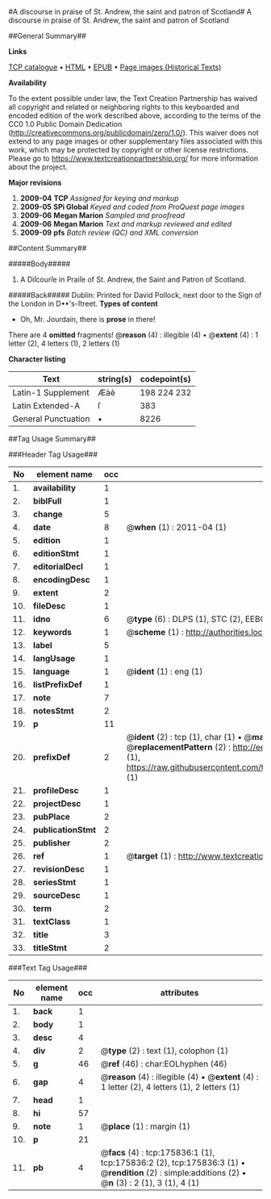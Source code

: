 #A discourse in praise of St. Andrew, the saint and patron of Scotland#
A discourse in praise of St. Andrew, the saint and patron of Scotland

##General Summary##

**Links**

[TCP catalogue](http://www.ota.ox.ac.uk/tcp/)  • 
[HTML](http://tei.it.ox.ac.uk/tcp/Texts-HTML/free/B02/B02707.html)  • 
[EPUB](http://tei.it.ox.ac.uk/tcp/Texts-EPUB/free/B02/B02707.epub) • 
[Page images (Historical Texts)](https://historicaltexts.jisc.ac.uk/eebo-52614615e)

**Availability**

To the extent possible under law, the Text Creation Partnership has waived all copyright and related or neighboring rights to this keyboarded and encoded edition of the work described above, according to the terms of the CC0 1.0 Public Domain Dedication (http://creativecommons.org/publicdomain/zero/1.0/). This waiver does not extend to any page images or other supplementary files associated with this work, which may be protected by copyright or other license restrictions. Please go to https://www.textcreationpartnership.org/ for more information about the project.

**Major revisions**

1. __2009-04__ __TCP__ *Assigned for keying and markup*
1. __2009-05__ __SPi Global__ *Keyed and coded from ProQuest page images*
1. __2009-06__ __Megan Marion__ *Sampled and proofread*
1. __2009-06__ __Megan Marion__ *Text and markup reviewed and edited*
1. __2009-09__ __pfs__ *Batch review (QC) and XML conversion*

##Content Summary##

#####Body#####

1. A Diſcourſe in Praiſe of St. Andrew, the Saint and Patron of Scotland.

#####Back#####
Dublin: Printed for David Pollock, next door to the Sign of the London in D••'s-ſtreet.
**Types of content**

  * Oh, Mr. Jourdain, there is **prose** in there!

There are 4 **omitted** fragments! 
 @__reason__ (4) : illegible (4)  •  @__extent__ (4) : 1 letter (2), 4 letters (1), 2 letters (1)

**Character listing**


|Text|string(s)|codepoint(s)|
|---|---|---|
|Latin-1 Supplement|Æàè|198 224 232|
|Latin Extended-A|ſ|383|
|General Punctuation|•|8226|

##Tag Usage Summary##

###Header Tag Usage###

|No|element name|occ|attributes|
|---|---|---|---|
|1.|__availability__|1||
|2.|__biblFull__|1||
|3.|__change__|5||
|4.|__date__|8| @__when__ (1) : 2011-04 (1)|
|5.|__edition__|1||
|6.|__editionStmt__|1||
|7.|__editorialDecl__|1||
|8.|__encodingDesc__|1||
|9.|__extent__|2||
|10.|__fileDesc__|1||
|11.|__idno__|6| @__type__ (6) : DLPS (1), STC (2), EEBO-CITATION (1), OCLC (1), VID (1)|
|12.|__keywords__|1| @__scheme__ (1) : http://authorities.loc.gov/ (1)|
|13.|__label__|5||
|14.|__langUsage__|1||
|15.|__language__|1| @__ident__ (1) : eng (1)|
|16.|__listPrefixDef__|1||
|17.|__note__|7||
|18.|__notesStmt__|2||
|19.|__p__|11||
|20.|__prefixDef__|2| @__ident__ (2) : tcp (1), char (1)  •  @__matchPattern__ (2) : ([0-9\-]+):([0-9IVX]+) (1), (.+) (1)  •  @__replacementPattern__ (2) : http://eebo.chadwyck.com/downloadtiff?vid=$1&page=$2 (1), https://raw.githubusercontent.com/textcreationpartnership/Texts/master/tcpchars.xml#$1 (1)|
|21.|__profileDesc__|1||
|22.|__projectDesc__|1||
|23.|__pubPlace__|2||
|24.|__publicationStmt__|2||
|25.|__publisher__|2||
|26.|__ref__|1| @__target__ (1) : http://www.textcreationpartnership.org/docs/. (1)|
|27.|__revisionDesc__|1||
|28.|__seriesStmt__|1||
|29.|__sourceDesc__|1||
|30.|__term__|2||
|31.|__textClass__|1||
|32.|__title__|3||
|33.|__titleStmt__|2||


###Text Tag Usage###

|No|element name|occ|attributes|
|---|---|---|---|
|1.|__back__|1||
|2.|__body__|1||
|3.|__desc__|4||
|4.|__div__|2| @__type__ (2) : text (1), colophon (1)|
|5.|__g__|46| @__ref__ (46) : char:EOLhyphen (46)|
|6.|__gap__|4| @__reason__ (4) : illegible (4)  •  @__extent__ (4) : 1 letter (2), 4 letters (1), 2 letters (1)|
|7.|__head__|1||
|8.|__hi__|57||
|9.|__note__|1| @__place__ (1) : margin (1)|
|10.|__p__|21||
|11.|__pb__|4| @__facs__ (4) : tcp:175836:1 (1), tcp:175836:2 (2), tcp:175836:3 (1)  •  @__rendition__ (2) : simple:additions (2)  •  @__n__ (3) : 2 (1), 3 (1), 4 (1)|

